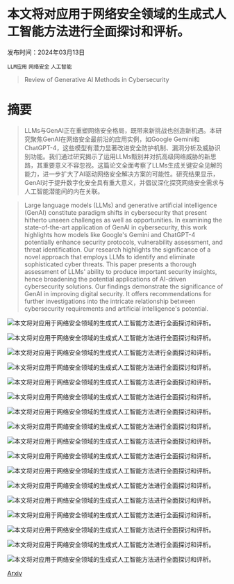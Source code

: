 # 本文将对应用于网络安全领域的生成式人工智能方法进行全面探讨和评析。

发布时间：2024年03月13日

`LLM应用` `网络安全` `人工智能`

> Review of Generative AI Methods in Cybersecurity

# 摘要

> LLMs与GenAI正在重塑网络安全格局，既带来新挑战也创造新机遇。本研究聚焦GenAI在网络安全最前沿的应用实例，如Google Gemini和ChatGPT-4，这些模型有潜力显著改进安全防护机制、漏洞分析及威胁识别功能。我们通过研究揭示了运用LLMs甄别并对抗高级网络威胁的新思路，其重要意义不容忽视。这篇论文全面考察了LLMs生成关键安全见解的能力，进一步扩大了AI驱动网络安全解决方案的可能性。研究结果显示，GenAI对于提升数字化安全具有重大意义，并倡议深化探究网络安全需求与人工智能潜能间的内在关联。

> Large language models (LLMs) and generative artificial intelligence (GenAI) constitute paradigm shifts in cybersecurity that present hitherto unseen challenges as well as opportunities. In examining the state-of-the-art application of GenAI in cybersecurity, this work highlights how models like Google's Gemini and ChatGPT-4 potentially enhance security protocols, vulnerability assessment, and threat identification. Our research highlights the significance of a novel approach that employs LLMs to identify and eliminate sophisticated cyber threats. This paper presents a thorough assessment of LLMs' ability to produce important security insights, hence broadening the potential applications of AI-driven cybersecurity solutions. Our findings demonstrate the significance of GenAI in improving digital security. It offers recommendations for further investigations into the intricate relationship between cybersecurity requirements and artificial intelligence's potential.

![本文将对应用于网络安全领域的生成式人工智能方法进行全面探讨和评析。](../../../paper_images/2403.08701/gpt4-jail.png)

![本文将对应用于网络安全领域的生成式人工智能方法进行全面探讨和评析。](../../../paper_images/2403.08701/gpt-jail.png)

![本文将对应用于网络安全领域的生成式人工智能方法进行全面探讨和评析。](../../../paper_images/2403.08701/gemini-jailbreak.png)

![本文将对应用于网络安全领域的生成式人工智能方法进行全面探讨和评析。](../../../paper_images/2403.08701/reverse-gemini.png)

![本文将对应用于网络安全领域的生成式人工智能方法进行全面探讨和评析。](../../../paper_images/2403.08701/reverse-gpt.png)

![本文将对应用于网络安全领域的生成式人工智能方法进行全面探讨和评析。](../../../paper_images/2403.08701/gpt-prompt-injection.png)

![本文将对应用于网络安全领域的生成式人工智能方法进行全面探讨和评析。](../../../paper_images/2403.08701/gemini-promt2.png)

![本文将对应用于网络安全领域的生成式人工智能方法进行全面探讨和评析。](../../../paper_images/2403.08701/oco.jpg)

![本文将对应用于网络安全领域的生成式人工智能方法进行全面探讨和评析。](../../../paper_images/2403.08701/payload.png)

![本文将对应用于网络安全领域的生成式人工智能方法进行全面探讨和评析。](../../../paper_images/2403.08701/ransomeware.png)

![本文将对应用于网络安全领域的生成式人工智能方法进行全面探讨和评析。](../../../paper_images/2403.08701/ococapabilities.png)

![本文将对应用于网络安全领域的生成式人工智能方法进行全面探讨和评析。](../../../paper_images/2403.08701/selfreplicatingvirus1.png)

![本文将对应用于网络安全领域的生成式人工智能方法进行全面探讨和评析。](../../../paper_images/2403.08701/poly1.png)

![本文将对应用于网络安全领域的生成式人工智能方法进行全面探讨和评析。](../../../paper_images/2403.08701/poly2.png)

![本文将对应用于网络安全领域的生成式人工智能方法进行全面探讨和评析。](../../../paper_images/2403.08701/poly3.png)

![本文将对应用于网络安全领域的生成式人工智能方法进行全面探讨和评析。](../../../paper_images/2403.08701/rootkit.png)

![本文将对应用于网络安全领域的生成式人工智能方法进行全面探讨和评析。](../../../paper_images/2403.08701/dataex.png)

[Arxiv](https://arxiv.org/abs/2403.08701)